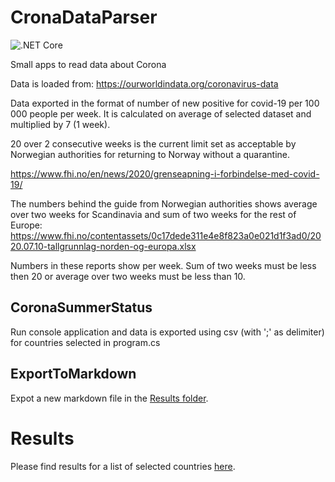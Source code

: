 # CronaDataParser

![.NET Core](https://github.com/Glattetre/CronaDataParser/workflows/.NET%20Core/badge.svg)

Small apps to read data about Corona

Data is loaded from: https://ourworldindata.org/coronavirus-data

Data exported in the format of number of new positive for covid-19 per 100 000 people per week.  It is calculated on average of selected dataset and multiplied by 7 (1 week).  

20 over 2 consecutive weeks is the current limit set as acceptable by Norwegian authorities for returning to Norway without a quarantine.

https://www.fhi.no/en/news/2020/grenseapning-i-forbindelse-med-covid-19/

The numbers behind the guide from Norwegian authorities shows average over two weeks for Scandinavia and sum of two weeks for the rest of Europe:
https://www.fhi.no/contentassets/0c17dede311e4e8f823a0e021d1f3ad0/2020.07.10-tallgrunnlag-norden-og-europa.xlsx

Numbers in these reports show per week.  Sum of two weeks must be less then 20 or average over two weeks must be less than 10.

## CoronaSummerStatus
Run console application and data is exported using csv (with ';' as delimiter) for countries selected in program.cs

## ExportToMarkdown
Expot a new markdown file in the [Results folder](https://github.com/Glattetre/CronaDataParser/tree/master/Results).

# Results

Please find results for a list of selected countries [here](https://github.com/Glattetre/CronaDataParser/tree/master/Results).

